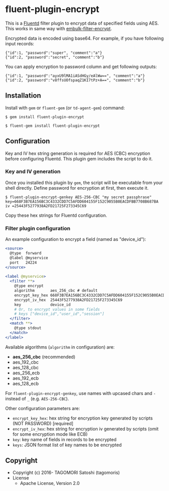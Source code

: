 # fluent-plugin-encrypt

This is a [Fluentd](http://www.fluentd.org) filter plugin to encrypt data of specified fields using AES. This works in same way with [embulk-filter-encrypt](https://github.com/embulk/embulk-filter-encrypt).

Encrypted data is encoded using base64. For example, if you have following input records:

    {"id":1, "password":"super", "comment":"a"}
    {"id":2, "password":"secret", "comment":"b"}

You can apply encryption to password column and get following outputs:

    {"id":1, "password":"ayxU9lMA1iASdHGy/eAlWw==", "comment":"a"}
    {"id":2, "password":"v8ffsUOfspaqZ1KI7tPz+A==", "comment":"b"}

## Installation

Install with `gem` or `fluent-gem` (or `td-agent-gem`) command:

```
$ gem install fluent-plugin-encrypt
 
$ fluent-gem install fluent-plugin-encrypt
```

## Configuration

Key and IV hex string generation is required for AES (CBC) encryption before configuring Fluentd. This plugin gem includes the script to do it.

### Key and IV generation

Once you installed this plugin by `gem`, the script will be executable from your shell directly. Define password for encryption at first, then execute it.

```
$ fluent-plugin-encrypt-genkey AES-256-CBC "my secret passphrase"
key=668F3B7EA156BC3C4332CDD7C5AFDD604155F152C9055B0EACDFBB7708B687BA
iv =25443F5277938A2FD21725F273345C69
```

Copy these hex strings for Fluentd configuration.

### Filter plugin configuration

An example configuration to encrypt a field (named as "device_id"):

```apache
<source>
  @type  forward
  @label @myservice
  port   24224
</source>
 
<label @myservice>
  <filter **>
    @type encrypt
    algorithm       aes_256_cbc # default
    encrypt_key_hex 668F3B7EA156BC3C4332CDD7C5AFDD604155F152C9055B0EACDFBB7708B687BA
    encrypt_iv_hex  25443F5277938A2FD21725F273345C69
    key             device_id
    # Or, to encrypt values in some fields
    # keys ["device_id","user_id","session"]
  </filter>
  <match **>
    @type stdout
  </match>
</label>
```

Available algorithms (`algorithm` in configuration) are:

* **aes\_256\_cbc** (recommended)
* aes\_192\_cbc
* aes\_128\_cbc
* aes\_256\_ecb
* aes\_192\_ecb
* aes\_128\_ecb

For `fluent-plugin-encrypt-genkey`, use names with upcased chars and `-` instead of `_` (e.g. `AES-256-CBC`).

Other configuration parameters are:

* `encrypt_key_hex`: hex string for encryption key generated by scripts (NOT PASSWORD) [required]
* `encrypt_iv_hex`: hex string for encryption iv generated by scripts (omit for some encryption mode like ECB)
* `key`: key name of fields in records to be encrypted
* `keys`: JSON format list of key names to be encrypted

## Copyright

* Copyright (c) 2016- TAGOMORI Satoshi (tagomoris)
* License
  * Apache License, Version 2.0
